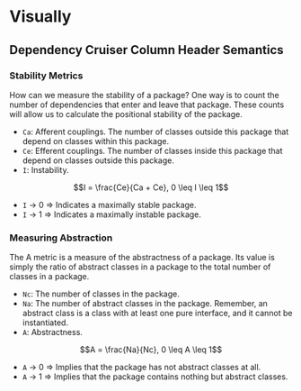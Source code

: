 # Visually

## Dependency Cruiser Column Header Semantics

### Stability Metrics

How can we measure the stability of a package? One way is to count the number of dependencies that enter and leave that package. These counts will allow us to calculate the positional stability of the package.

- `Ca`: Afferent couplings. The number of classes outside this package that depend on classes within this package.
- `Ce`: Efferent couplings. The number of classes inside this package that depend on classes outside this package.
- `I`: Instability.

```math
I = \frac{Ce}{Ca + Ce}, 0 \leq I \leq 1
```

- `I` -> 0 => Indicates a maximally stable package.
- `I` -> 1 => Indicates a maximally instable package.

### Measuring Abstraction

The A metric is a measure of the abstractness of a package. Its value is simply the ratio of abstract classes in a package to the total number of classes in a package.

- `Nc`: The number of classes in the package.
- `Na`: The number of abstract classes in the package. Remember, an abstract class is a class with at least one pure interface, and it cannot be instantiated.
- `A`: Abstractness.

```math
A = \frac{Na}{Nc}, 0 \leq A \leq 1
```

- `A` -> 0 => Implies that the package has not abstract classes at all.
- `A` -> 1 => Implies that the package contains nothing but abstract classes.
